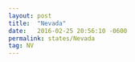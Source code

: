 ```yaml
---
layout: post
title:  "Nevada"
date:   2016-02-25 20:56:10 -0600
permalink: states/Nevada
tag: NV
---
```

